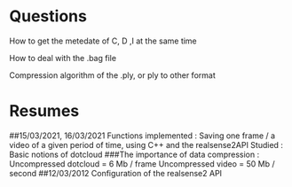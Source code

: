 # Questions
How to get the metedate of C, D ,I at the same time

How to deal with the .bag file

Compression algorithm of the .ply, or ply to other format
# Resumes

##15/03/2021, 16/03/2021
Functions implemented : Saving one frame / a video of a given period of time, using C++ and the realsense2API
Studied : Basic notions of dotcloud
###The importance of data compression :
Uncompressed dotcloud = 6 Mb / frame
Uncompressed video = 50 Mb / second
##12/03/2012
Configuration of the realsense2 API